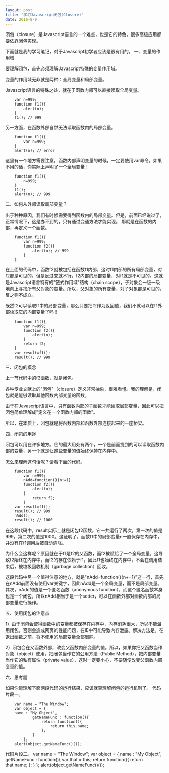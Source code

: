 ```yaml
---
layout: post
title: "学习Javascript闭包(Closure)"
date: 2016-8-9
---
```

闭包（closure）是Javascript语言的一个难点，也是它的特色，很多高级应用都要依靠闭包实现。

下面就是我的学习笔记，对于Javascript初学者应该是很有用的。
一、变量的作用域

要理解闭包，首先必须理解Javascript特殊的变量作用域。

变量的作用域无非就是两种：全局变量和局部变量。

Javascript语言的特殊之处，就在于函数内部可以直接读取全局变量。

        var n=999;
        function f1(){
            alert(n);
        }
        f1(); // 999
        
另一方面，在函数外部自然无法读取函数内的局部变量。

        function f1(){
            var n=999;
        }
        alert(n); // error
        
这里有一个地方需要注意，函数内部声明变量的时候，一定要使用var命令。如果不用的话，你实际上声明了一个全局变量！

        function f1(){
            n=999;
        }
        f1();
        alert(n); // 999
        
二、如何从外部读取局部变量？

出于种种原因，我们有时候需要得到函数内的局部变量。但是，前面已经说过了，正常情况下，这是办不到的，只有通过变通方法才能实现。
那就是在函数的内部，再定义一个函数。

        function f1(){
            var n=999;
            function f2(){
                alert(n); // 999
            }
        }
        
在上面的代码中，函数f2就被包括在函数f1内部，这时f1内部的所有局部变量，对f2都是可见的。但是反过来就不行，f2内部的局部变量，对f1就是不可见的。这就是Javascript语言特有的"链式作用域"结构（chain scope），子对象会一级一级地向上寻找所有父对象的变量。所以，父对象的所有变量，对子对象都是可见的，反之则不成立。

既然f2可以读取f1中的局部变量，那么只要把f2作为返回值，我们不就可以在f1外部读取它的内部变量了吗！

        function f1(){
            var n=999;
            function f2(){
                alert(n); 
            }
            return f2;
        }
        var result=f1();
        result(); // 999
        
三、闭包的概念

上一节代码中的f2函数，就是闭包。

各种专业文献上的"闭包"（closure）定义非常抽象，很难看懂。我的理解是，闭包就是能够读取其他函数内部变量的函数。

由于在Javascript语言中，只有函数内部的子函数才能读取局部变量，因此可以把闭包简单理解成"定义在一个函数内部的函数"。

所以，在本质上，闭包就是将函数内部和函数外部连接起来的一座桥梁。

四、闭包的用途

闭包可以用在许多地方。它的最大用处有两个，一个是前面提到的可以读取函数内部的变量，另一个就是让这些变量的值始终保持在内存中。

怎么来理解这句话呢？请看下面的代码。

        function f1(){
            var n=999;
            nAdd=function(){n+=1}
            function f2(){
                alert(n);
            }
                return f2;
            }
        var result=f1();
        result(); // 999
        nAdd();
        result(); // 1000
        
在这段代码中，result实际上就是闭包f2函数。它一共运行了两次，第一次的值是999，第二次的值是1000。这证明了，函数f1中的局部变量n一直保存在内存中，并没有在f1调用后被自动清除。

为什么会这样呢？原因就在于f1是f2的父函数，而f2被赋给了一个全局变量，这导致f2始终在内存中，而f2的存在依赖于f1，因此f1也始终在内存中，不会在调用结束后，被垃圾回收机制（garbage collection）回收。

这段代码中另一个值得注意的地方，就是"nAdd=function(){n+=1}"这一行，首先在nAdd前面没有使用var关键字，因此nAdd是一个全局变量，而不是局部变量。其次，nAdd的值是一个匿名函数（anonymous function），而这个匿名函数本身也是一个闭包，所以nAdd相当于是一个setter，可以在函数外部对函数内部的局部变量进行操作。

五、使用闭包的注意点

1）由于闭包会使得函数中的变量都被保存在内存中，内存消耗很大，所以不能滥用闭包，否则会造成网页的性能问题，在IE中可能导致内存泄露。解决方法是，在退出函数之前，将不使用的局部变量全部删除。

2）闭包会在父函数外部，改变父函数内部变量的值。所以，如果你把父函数当作对象（object）使用，把闭包当作它的公用方法（Public Method），把内部变量当作它的私有属性（private value），这时一定要小心，不要随便改变父函数内部变量的值。

六、思考题

如果你能理解下面两段代码的运行结果，应该就算理解闭包的运行机制了。
代码片段一。

        var name = "The Window";
        var object = {
        name : "My Object",
                getNameFunc : function(){
                    return function(){
                        return this.name;
                    };
                }
            };
        alert(object.getNameFunc()());
代码片段二。
        var name = "The Window";
        var object = {
            name : "My Object",
            getNameFunc : function(){
                var that = this;
                return function(){
                    return that.name;
                    };
                }
            };
        alert(object.getNameFunc()());
        